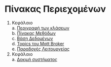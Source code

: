 # Πίνακας Περιεχομένων
1. Κεφάλαιο  
  a. [Περιγραφή των κλάσεων](Class-Description)  
  b. [Πίνακας Μεθόδων](Function-Description)  
  c. [Βάση Δεδομένων](DataBase)  
  d. [Topics του Mqtt Broker](MQTT-Topics)  
  e. [Παραδοχές Λειτουργείας](Miscellaneous)
2. Κεφάλαιο  
  a. [Δοκιμή συστήματος](System-Testing)
